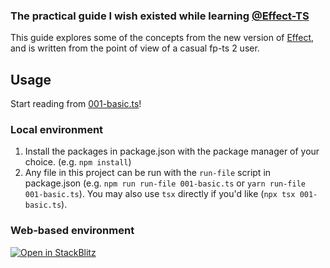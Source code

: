 ### The practical guide I wish existed while learning [@Effect-TS](https://github.com/Effect-TS/)

This guide explores some of the concepts from the new version of [Effect](https://github.com/Effect-TS/io), and is written from the point of view of a casual fp-ts 2 user.

## Usage

Start reading from [001-basic.ts](001-basic.ts)!

### Local environment
1. Install the packages in package.json with the package manager of your choice. (e.g. `npm install`)
2. Any file in this project can be run with the `run-file` script in package.json (e.g. `npm run run-file 001-basic.ts` or `yarn run-file 001-basic.ts`). You may also use `tsx` directly if you'd like (`npx tsx 001-basic.ts`).

### Web-based environment

[![Open in StackBlitz](https://developer.stackblitz.com/img/open_in_stackblitz_small.svg)](https://stackblitz.com/github/pigoz/effect-crashcourse?file=001-basic.ts)
